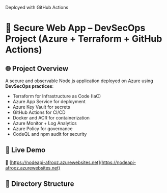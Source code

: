 ﻿Deployed with GitHub Actions 
# 🔐 Secure Web App – DevSecOps Project (Azure + Terraform + GitHub Actions)

## 🌐 Project Overview
A secure and observable Node.js application deployed on Azure using **DevSecOps practices**:
- Terraform for Infrastructure as Code (IaC)
- Azure App Service for deployment
- Azure Key Vault for secrets
- GitHub Actions for CI/CD
- Docker and ACR for containerization
- Azure Monitor + Log Analytics
- Azure Policy for governance
- CodeQL and npm audit for security

## 🚀 Live Demo
🔗 [https://nodeapi-afrooz.azurewebsites.net](https://nodeapi-afrooz.azurewebsites.net)

## 📁 Directory Structure
